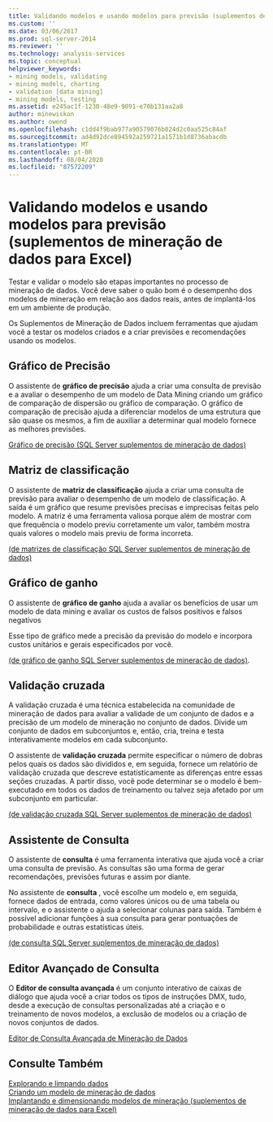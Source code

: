 ```yaml
---
title: Validando modelos e usando modelos para previsão (suplementos de mineração de dados para Excel) | Microsoft Docs
ms.custom: ''
ms.date: 03/06/2017
ms.prod: sql-server-2014
ms.reviewer: ''
ms.technology: analysis-services
ms.topic: conceptual
helpviewer_keywords:
- mining models, validating
- mining models, charting
- validation [data mining]
- mining models, testing
ms.assetid: e245ac1f-1230-48e9-9091-e70b131aa2a8
author: minewiskan
ms.author: owend
ms.openlocfilehash: c1dd4f9bab977a90579076b824d2c0aa525c84af
ms.sourcegitcommit: ad4d92dce894592a259721a1571b1d8736abacdb
ms.translationtype: MT
ms.contentlocale: pt-BR
ms.lasthandoff: 08/04/2020
ms.locfileid: "87572209"
---
```

# <a name="validating-models-and-using-models-for-prediction-data-mining-add-ins-for-excel"></a>Validando modelos e usando modelos para previsão (suplementos de mineração de dados para Excel)
  Testar e validar o modelo são etapas importantes no processo de mineração de dados. Você deve saber o quão bom é o desempenho dos modelos de mineração em relação aos dados reais, antes de implantá-los em um ambiente de produção.  
  
 Os Suplementos de Mineração de Dados incluem ferramentas que ajudam você a testar os modelos criados e a criar previsões e recomendações usando os modelos.  
  
## <a name="accuracy-chart"></a>Gráfico de Precisão  
 O assistente de **gráfico de precisão** ajuda a criar uma consulta de previsão e a avaliar o desempenho de um modelo de Data Mining criando um gráfico de comparação de dispersão ou gráfico de comparação. O gráfico de comparação de precisão ajuda a diferenciar modelos de uma estrutura que são quase os mesmos, a fim de auxiliar a determinar qual modelo fornece as melhores previsões.  
  
 [Gráfico de precisão &#40;SQL Server suplementos de mineração de dados&#41;](accuracy-chart-sql-server-data-mining-add-ins.md)  
  
## <a name="classification-matrix"></a>Matriz de classificação  
 O assistente de **matriz de classificação** ajuda a criar uma consulta de previsão para avaliar o desempenho de um modelo de classificação. A saída é um gráfico que resume previsões precisas e imprecisas feitas pelo modelo. A matriz é uma ferramenta valiosa porque além de mostrar com que frequência o modelo previu corretamente um valor, também mostra quais valores o modelo mais previu de forma incorreta.  
  
 [&#40;de matrizes de classificação SQL Server suplementos de mineração de dados&#41;](classification-matrix-sql-server-data-mining-add-ins.md)  
  
## <a name="profit-chart"></a>Gráfico de ganho  
 O assistente de **gráfico de ganho** ajuda a avaliar os benefícios de usar um modelo de data mining e avaliar os custos de falsos positivos e falsos negativos  
  
 Esse tipo de gráfico mede a precisão da previsão do modelo e incorpora custos unitários e gerais especificados por você.  
  
 [&#40;de gráfico de ganho SQL Server suplementos de mineração de dados&#41;](profit-chart-sql-server-data-mining-add-ins.md).  
  
## <a name="cross-validation"></a>Validação cruzada  
 A validação cruzada é uma técnica estabelecida na comunidade de mineração de dados para avaliar a validade de um conjunto de dados e a precisão de um modelo de mineração no conjunto de dados. Divide um conjunto de dados em subconjuntos e, então, cria, treina e testa interativamente modelos em cada subconjunto.  
  
 O assistente de **validação cruzada** permite especificar o número de dobras pelos quais os dados são divididos e, em seguida, fornece um relatório de validação cruzada que descreve estatisticamente as diferenças entre essas seções cruzadas. A partir disso, você pode determinar se o modelo é bem-executado em todos os dados de treinamento ou talvez seja afetado por um subconjunto em particular.  
  
 [&#40;de validação cruzada SQL Server suplementos de mineração de dados&#41;](cross-validation-sql-server-data-mining-add-ins.md)  
  
## <a name="query-wizard"></a>Assistente de Consulta  
 O assistente de **consulta** é uma ferramenta interativa que ajuda você a criar uma consulta de previsão. As consultas são uma forma de gerar recomendações, previsões futuras e assim por diante.  
  
 No assistente de **consulta** , você escolhe um modelo e, em seguida, fornece dados de entrada, como valores únicos ou de uma tabela ou intervalo, e o assistente o ajuda a selecionar colunas para saída. Também é possível adicionar funções à sua consulta para gerar pontuações de probabilidade e outras estatísticas úteis.  
  
 [&#40;de consulta SQL Server suplementos de mineração de dados&#41;](query-sql-server-data-mining-add-ins.md)  
  
## <a name="advanced-query-editor"></a>Editor Avançado de Consulta  
 O **Editor de consulta avançada** é um conjunto interativo de caixas de diálogo que ajuda você a criar todos os tipos de instruções DMX, tudo, desde a execução de consultas personalizadas até a criação e o treinamento de novos modelos, a exclusão de modelos ou a criação de novos conjuntos de dados.  
  
 [Editor de Consulta Avançada de Mineração de Dados](advanced-data-mining-query-editor.md)  
  
## <a name="see-also"></a>Consulte Também  
 [Explorando e limpando dados](exploring-and-cleaning-data.md)   
 [Criando um modelo de mineração de dados](creating-a-data-mining-model.md)   
 [Implantando e dimensionando modelos de mineração &#40;suplementos de mineração de dados para Excel&#41;](deploying-and-scaling-mining-models-data-mining-add-ins-for-excel.md)  
  
  

